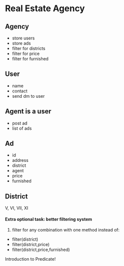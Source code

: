 # Real Estate Agency

## Agency
* store users
* store ads
* filter for districts
* filter for price
* filter for furnished

## User	
* name
* contact
* send dm to user

## Agent is a user
* post ad
* list of ads

## Ad
* id
* address
* district
* agent
* price
* furnished

## District
V, VI, VII, XI
#### Extra optional task: better filtering system
1. filter for any combination with one method instead of:
* filter(district)	
* filter(district,price)
* filter(district,price,furnished)

Introduction to Predicate!
